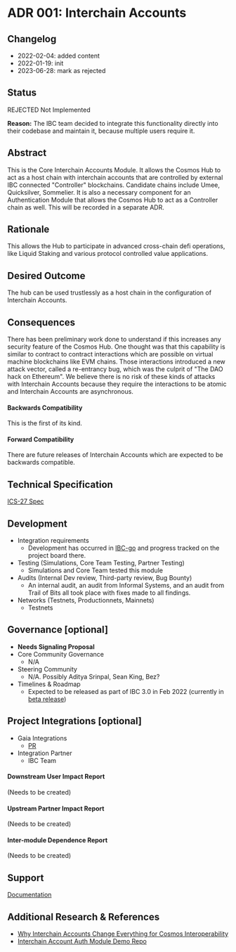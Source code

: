 <!--
order: 2
-->

# ADR 001: Interchain Accounts

## Changelog

- 2022-02-04: added content
- 2022-01-19: init
- 2023-06-28: mark as rejected

## Status

REJECTED Not Implemented

**Reason:** The IBC team decided to integrate this functionality directly into their codebase and maintain it, because multiple users require it. 

## Abstract

This is the Core Interchain Accounts Module. It allows the Cosmos Hub to act as a host chain with interchain accounts that are controlled by external IBC connected "Controller" blockchains. Candidate chains include Umee, Quicksilver, Sommelier. It is also a necessary component for an Authentication Module that allows the Cosmos Hub to act as a Controller chain as well. This will be recorded in a separate ADR.

## Rationale

This allows the Hub to participate in advanced cross-chain defi operations, like Liquid Staking and various protocol controlled value applications.

## Desired Outcome

The hub can be used trustlessly as a host chain in the configuration of Interchain Accounts.

## Consequences

There has been preliminary work done to understand if this increases any security feature of the Cosmos Hub. One thought was that this capability is similar to contract to contract interactions which are possible on virtual machine blockchains like EVM chains. Those interactions introduced a new attack vector, called a re-entrancy bug, which was the culprit of "The DAO hack on Ethereum". We believe there is no risk of these kinds of attacks with Interchain Accounts because they require the interactions to be atomic and Interchain Accounts are asynchronous.

#### Backwards Compatibility

This is the first of its kind.

#### Forward Compatibility

There are future releases of Interchain Accounts which are expected to be backwards compatible.

## Technical Specification

[ICS-27 Spec](https://github.com/cosmos/ibc/blob/master/spec/app/ics-027-interchain-accounts/README.md)

## Development

- Integration requirements
  - Development has occurred in [IBC-go](https://github.com/cosmos/ibc-go) and progress tracked on the project board there.
- Testing (Simulations, Core Team Testing, Partner Testing)
  - Simulations and Core Team tested this module
- Audits (Internal Dev review, Third-party review, Bug Bounty)
  - An internal audit, an audit from Informal Systems, and an audit from Trail of Bits all took place with fixes made to all findings.
- Networks (Testnets, Productionnets, Mainnets)
  - Testnets

## Governance [optional]

- **Needs Signaling Proposal**
- Core Community Governance
  - N/A
- Steering Community
  - N/A. Possibly Aditya Srinpal, Sean King, Bez?
- Timelines & Roadmap
  - Expected to be released as part of IBC 3.0 in Feb 2022 (currently in [beta release](https://github.com/cosmos/ibc-go/releases/tag/v3.0.0-beta1))

## Project Integrations [optional]

- Gaia Integrations
  - [PR](https://github.com/cosmos/gaia/pull/1150)
- Integration Partner
  - IBC Team

#### Downstream User Impact Report

(Needs to be created)

#### Upstream Partner Impact Report

(Needs to be created)

#### Inter-module Dependence Report

(Needs to be created)

## Support

[Documentation](https://ibc.cosmos.network/main/apps/interchain-accounts/overview.html)

## Additional Research & References

- [Why Interchain Accounts Change Everything for Cosmos Interoperability](https://medium.com/chainapsis/why-interchain-accounts-change-everything-for-cosmos-interoperability-59c19032bf11)
- [Interchain Account Auth Module Demo Repo](https://github.com/cosmos/interchain-accounts)
